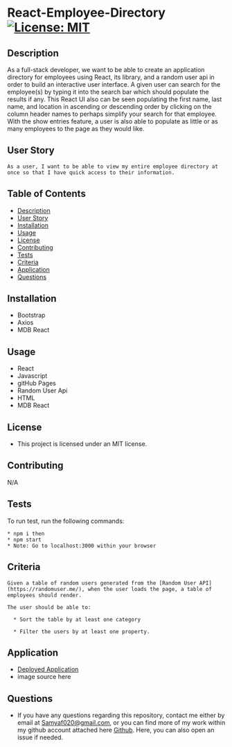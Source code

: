 # React-Employee-Directory [![License: MIT](https://img.shields.io/badge/License-MIT-yellow.svg)](https://opensource.org/licenses/MIT)

## Description

As a full-stack developer, we want to be able to create an application directory for employees using React, its library, and a random user api in order to build an interactive user interface. A given user can search for the employee(s) by typing it into the search bar which should populate the results if any. This React UI also can be seen populating the first name, last name, and location in ascending or descending order by clicking on the column header names to perhaps simplify your search for that employee. With the show entries feature, a user is also able to populate as little or as many employees to the page as they would like.   

## User Story

```
As a user, I want to be able to view my entire employee directory at once so that I have quick access to their information.
```

## Table of Contents
* [Description](#description)
* [User Story](#userstory)
* [Installation](#installation)
* [Usage](#usage)
* [License](#license)
* [Contributing](#contributing)
* [Tests](#tests)
* [Criteria](#criteria)
* [Application](#application)
* [Questions](#questions)

## Installation 

* Bootstrap
* Axios
* MDB React

## Usage

* React
* Javascript
* gitHub Pages
* Random User Api
* HTML
* MDB React

## License

* This project is licensed under an MIT license.

## Contributing 

N/A

## Tests

To run test, run the following commands:

```
* npm i then
* npm start 
* Note: Go to localhost:3000 within your browser
```

## Criteria

```
Given a table of random users generated from the [Random User API](https://randomuser.me/), when the user loads the page, a table of employees should render. 

The user should be able to:

  * Sort the table by at least one category

  * Filter the users by at least one property.
```

## Application

* [Deployed Application](https://samya129.github.io/React-Employee-Directory/)
*  image source here

## Questions

* If you have any questions regarding this repository, contact me either by email at Samyaf020@gmail.com, or you can find more of my work within my github account attached here [Github](https://github.com/Samya129). Here, you can also open an issue if needed.
